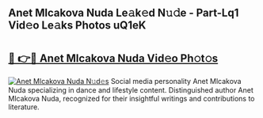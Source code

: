 ## Anet Mlcakova Nuda Le𝚊k𝚎d N𝚞𝚍e - Part-Lq1 Vid𝚎o Le𝚊ks Photos uQ1eK

# <h2><a href="http://fbbzwsq.evod.top/?m=Anet+Mlcakova+Nuda">🔗 👉🔴 Anet Mlcakova Nuda Vid𝚎o Ph𝚘t𝚘s</a></h2>

[![Anet Mlcakova Nuda N𝚞d𝚎s](https://i.imgur.com/8V9OHl7.gif)](http://fbbzwsq.evod.top/?m=Anet+Mlcakova+Nuda)
Social media personality Anet Mlcakova Nuda specializing in dance and lifestyle content. Distinguished author Anet Mlcakova Nuda, recognized for their insightful writings and contributions to literature. 
